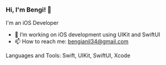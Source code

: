 ### Hi, I'm Bengi! 👋

I'm an iOS Developer

- 🌱 I’m working on iOS development using UIKit and SwiftUI
- 📫 How to reach me: bengianil34@gmail.com

Languages and Tools:
Swift, UIKit, SwiftUI, Xcode
